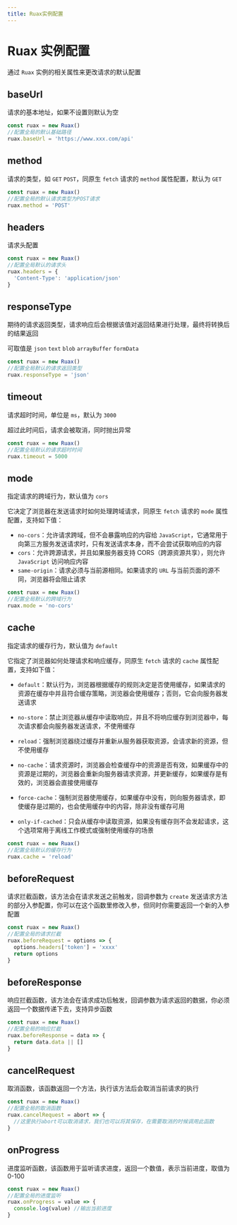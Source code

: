 ```yaml
---
title: Ruax实例配置
---
```


# Ruax 实例配置

通过 `Ruax` 实例的相关属性来更改请求的默认配置

## baseUrl <Badge type="danger" text="string" />

请求的基本地址，如果不设置则默认为空

```ts
const ruax = new Ruax()
//配置全局的默认基础路径
ruax.baseUrl = 'https://www.xxx.com/api'
```

## method <Badge type="danger" text="string" />

请求的类型，如 `GET` `POST`，同原生 `fetch` 请求的 `method` 属性配置，默认为 `GET`

```ts
const ruax = new Ruax()
//配置全局的默认请求类型为POST请求
ruax.method = 'POST'
```

## headers <Badge type="danger" text="HeadersInit" />

请求头配置

```ts
const ruax = new Ruax()
//配置全局默认的请求头
ruax.headers = {
  'Content-Type': 'application/json'
}
```

## responseType <Badge type="danger" text="RuaxResponseType" />

期待的请求返回类型，请求响应后会根据该值对返回结果进行处理，最终将转换后的结果返回

可取值是 `json` `text` `blob` `arrayBuffer` `formData`

```ts
const ruax = new Ruax()
//配置全局默认的请求返回类型
ruax.responseType = 'json'
```

## timeout <Badge type="danger" text="number" />

请求超时时间，单位是 `ms`，默认为 `3000`

超过此时间后，请求会被取消，同时抛出异常

```ts
const ruax = new Ruax()
//配置全局默认的请求超时时间
ruax.timeout = 5000
```

## mode <Badge type="danger" text="RequestMode" />

指定请求的跨域行为，默认值为 `cors`

它决定了浏览器在发送请求时如何处理跨域请求，同原生 `fetch` 请求的 `mode` 属性配置，支持如下值：

- `no-cors`：允许请求跨域，但不会暴露响应的内容给 `JavaScript`，它通常用于向第三方服务发送请求时，只有发送请求本身，而不会尝试获取响应的内容
- `cors`：允许跨源请求，并且如果服务器支持 CORS（跨源资源共享），则允许 `JavaScript` 访问响应内容
- `same-origin`：请求必须与当前源相同。如果请求的 `URL` 与当前页面的源不同，浏览器将会阻止请求

```ts
const ruax = new Ruax()
//配置全局默认的跨域行为
ruax.mode = 'no-cors'
```

## cache <Badge type="danger" text="RequestCache" />

指定请求的缓存行为，默认值为 `default`

它指定了浏览器如何处理请求和响应缓存，同原生 `fetch` 请求的 `cache` 属性配置，支持如下值：

- `default`：默认行为，浏览器根据缓存的规则决定是否使用缓存，如果请求的资源在缓存中并且符合缓存策略，浏览器会使用缓存；否则，它会向服务器发送请求

- `no-store`：禁止浏览器从缓存中读取响应，并且不将响应缓存到浏览器中，每次请求都会向服务器发送请求，不使用缓存

- `reload`：强制浏览器绕过缓存并重新从服务器获取资源，会请求新的资源，但不使用缓存

- `no-cache`：请求资源时，浏览器会检查缓存中的资源是否有效，如果缓存中的资源是过期的，浏览器会重新向服务器请求资源，并更新缓存，如果缓存是有效的，浏览器会直接使用缓存

- `force-cache`：强制浏览器使用缓存，如果缓存中没有，则向服务器请求，即使缓存是过期的，也会使用缓存中的内容，除非没有缓存可用

- `only-if-cached`：只会从缓存中读取资源，如果没有缓存则不会发起请求，这个选项常用于离线工作模式或强制使用缓存的场景

```ts
const ruax = new Ruax()
//配置全局默认的缓存行为
ruax.cache = 'reload'
```

## beforeRequest <Badge type="danger" text="(options: RuaxCreateOptions) => RuaxCreateOptions" />

请求拦截函数，该方法会在请求发送之前触发，回调参数为 `create` 发送请求方法的部分入参配置，你可以在这个函数里修改入参，但同时你需要返回一个新的入参配置

```ts
const ruax = new Ruax()
//配置全局的请求拦截
ruax.beforeRequest = options => {
  options.headers['token'] = 'xxxx'
  return options
}
```

## beforeResponse <Badge type="danger" text="(data: any) => Promise<any> | any" />

响应拦截函数，该方法会在请求成功后触发，回调参数为请求返回的数据，你必须返回一个数据传递下去，支持异步函数

```ts
const ruax = new Ruax()
//配置全局的响应拦截
ruax.beforeResponse = data => {
  return data.data || []
}
```

## cancelRequest <Badge type="danger" text="(abortFun: typeof AbortController.prototype.abort) => void" />

取消函数，该函数返回一个方法，执行该方法后会取消当前请求的执行

```ts
const ruax = new Ruax()
//配置全局的取消函数
ruax.cancelRequest = abort => {
  //这里执行abort可以取消请求，我们也可以将其保存，在需要取消的时候调用此函数
}
```

## onProgress <Badge type="danger" text="(value: number) => void" />

进度监听函数，该函数用于监听请求进度，返回一个数值，表示当前进度，取值为 0-100

```ts
const ruax = new Ruax()
//配置全局的进度监听
ruax.onProgress = value => {
  console.log(value) //输出当前进度
}
```
